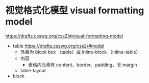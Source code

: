 # 视觉格式化模型 visual formatting model

https://drafts.csswg.org/css2/#visual-formatting-model

-   table https://drafts.csswg.org/css2/#model
    -   外层为 block box （table）或 inline-block （inline-table）
    -   内容
        -   表格内元素有 content、border、padding，无 margin
    -   table-layout
-   block
